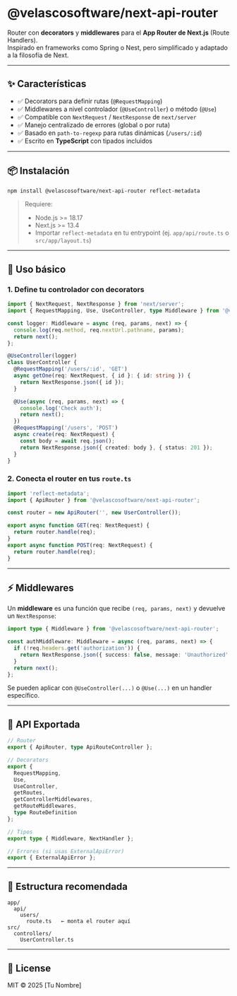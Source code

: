 # @velascosoftware/next-api-router

Router con **decorators** y **middlewares** para el **App Router de Next.js** (Route Handlers).  
Inspirado en frameworks como Spring o Nest, pero simplificado y adaptado a la filosofía de Next.

---

## ✨ Características

- ✅ Decorators para definir rutas (`@RequestMapping`)  
- ✅ Middlewares a nivel controlador (`@UseController`) o método (`@Use`)  
- ✅ Compatible con `NextRequest` / `NextResponse` de `next/server`  
- ✅ Manejo centralizado de errores (global o por ruta)  
- ✅ Basado en `path-to-regexp` para rutas dinámicas (`/users/:id`)  
- ✅ Escrito en **TypeScript** con tipados incluidos  

---

## 📦 Instalación

```bash
npm install @velascosoftware/next-api-router reflect-metadata
```

> Requiere:  
> - Node.js >= 18.17  
> - Next.js >= 13.4  
> - Importar `reflect-metadata` en tu entrypoint (ej. `app/api/route.ts` o `src/app/layout.ts`)

---

## 🚀 Uso básico

### 1. Define tu controlador con decorators

```ts
import { NextRequest, NextResponse } from 'next/server';
import { RequestMapping, Use, UseController, type Middleware } from '@velascosoftware/next-api-router';

const logger: Middleware = async (req, params, next) => {
  console.log(req.method, req.nextUrl.pathname, params);
  return next();
};

@UseController(logger)
class UserController {
  @RequestMapping('/users/:id', 'GET')
  async getOne(req: NextRequest, { id }: { id: string }) {
    return NextResponse.json({ id });
  }

  @Use(async (req, params, next) => {
    console.log('Check auth');
    return next();
  })
  @RequestMapping('/users', 'POST')
  async create(req: NextRequest) {
    const body = await req.json();
    return NextResponse.json({ created: body }, { status: 201 });
  }
}
```

### 2. Conecta el router en tus `route.ts`

```ts
import 'reflect-metadata';
import { ApiRouter } from '@velascosoftware/next-api-router';

const router = new ApiRouter('', new UserController());

export async function GET(req: NextRequest) {
  return router.handle(req);
}
export async function POST(req: NextRequest) {
  return router.handle(req);
}
```

---

## ⚡ Middlewares

Un **middleware** es una función que recibe `(req, params, next)` y devuelve un `NextResponse`:

```ts
import type { Middleware } from '@velascosoftware/next-api-router';

const authMiddleware: Middleware = async (req, params, next) => {
  if (!req.headers.get('authorization')) {
    return NextResponse.json({ success: false, message: 'Unauthorized' }, { status: 401 });
  }
  return next();
};
```

Se pueden aplicar con `@UseController(...)` o `@Use(...)` en un handler específico.

---

## 📖 API Exportada

```ts
// Router
export { ApiRouter, type ApiRouteController };

// Decorators
export {
  RequestMapping,
  Use,
  UseController,
  getRoutes,
  getControllerMiddlewares,
  getRouteMiddlewares,
  type RouteDefinition
};

// Tipos
export type { Middleware, NextHandler };

// Errores (si usas ExternalApiError)
export { ExternalApiError };
```

---

## 📂 Estructura recomendada

```
app/
  api/
    users/
      route.ts   ← monta el router aquí
src/
  controllers/
    UserController.ts
```

---

## 📜 License

MIT © 2025 [Tu Nombre]
